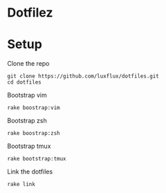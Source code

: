 # Dotfilez

# Setup

Clone the repo

    git clone https://github.com/luxflux/dotfiles.git
    cd dotfiles

Bootstrap vim

    rake boostrap:vim

Bootstrap zsh

    rake boostrap:zsh

Bootstrap tmux

    rake bootstrap:tmux

Link the dotfiles

    rake link
